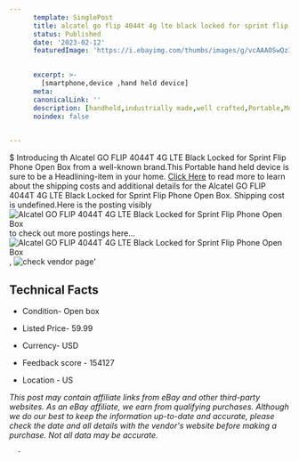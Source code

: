 ```yaml
---
      template: SinglePost
      title: alcatel go flip 4044t 4g lte black locked for sprint flip phone open box
      status: Published
      date: '2023-02-12'
      featuredImage: 'https://i.ebayimg.com/thumbs/images/g/vcAAAOSwQz1j3WpE/s-l225.jpg'
       

      excerpt: >-
        [smartphone,device ,hand held device]
      meta:
      canonicalLink: ''
      description: [handheld,industrially made,well crafted,Portable,Mobile,Compact,Convenient,Lightweight,Maneuverable,Man-portable,Miniature,Carriable,Hand-held,Light,Holdable,Transportable,Mobile device,Pocket-sized,On-the-go,Wireless,Cordless,Compact size,Convenient size, smartphone,device ,hand held device]
      noindex: false
      

---
```

$
      Introducing th Alcatel GO FLIP 4044T 4G LTE Black Locked for Sprint Flip Phone Open Box from a well-known brand.This Portable hand held device is sure to be a Headlining-item in your home. [Click Here](https://www.ebay.com/itm/195592095819?hash=item2d8a32884b%3Ag%3AvcAAAOSwQz1j3WpE&mkevt=1&mkcid=1&mkrid=711-53200-19255-0&campid=%253CePNCampaignId%253E&customid=%253CreferenceId%253E&toolid=10049) to read more to learn about the shipping costs and additional details for the Alcatel GO FLIP 4044T 4G LTE Black Locked for Sprint Flip Phone Open Box. Shipping cost is undefined.Here is the posting visibly ![Alcatel GO FLIP 4044T 4G LTE Black Locked for Sprint Flip Phone Open Box](https://i.ebayimg.com/thumbs/images/g/vcAAAOSwQz1j3WpE/s-l225.jpg) to check out more postings here... ![Alcatel GO FLIP 4044T 4G LTE Black Locked for Sprint Flip Phone Open Box](https://i.ebayimg.com/images/g/vcAAAOSwQz1j3WpE/s-l1600.jpg), ![check vendor page](https://origin-galleryplus.ebayimg.com/ws/web/195592095819_2_0_1/225x225.jpg,https://origin-galleryplus.ebayimg.com/ws/web/195592095819_3_0_1/225x225.jpg)'

      

 ## Technical Facts 



     
      

 - Condition- Open box 


      

 - Listed Price- 59.99 


      

 - Currency- USD 


      

 - Feedback score - 154127 


      

 - Location - US 


      
      

 *_This post may contain affiliate links from eBay and other third-party websites. As an eBay affiliate, we earn from qualifying purchases. Although we do our best to keep the information up-to-date and accurate, please check the date and all details with the vendor's website before making a purchase. Not all data may be accurate._*




      -
